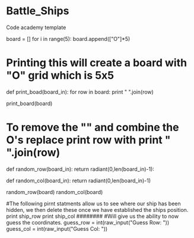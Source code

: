 # Battle_Ships
Code academy template

board = []
for i in range(5):
 board.append(["O"]*5) 
 # Printing this will create a board with "O" grid which is 5x5 
 
def print_boad(board_in):
  for row in board:
    print " ".join(row)

print_board(board)

# To remove the "" and combine the O's replace print row with print " ".join(row)

def random_row(board_in):
   return radiant(0,len(board_in)-1):
   

def random_col(board_in):
  return radiant(0,len(board_in)-1) 
  
  
 random_row(board)
 random_col(board) 

#The following pirnt statments allow us to see where our ship has been hidden, we then delete these once we have established the ships position. 
print ship_row
print ship_col
########
#Will give us the ability to now guess the coordinates.
guess_row = int(raw_input("Guess Row: "))
guess_col = int(raw_input("Guess Col: "))
